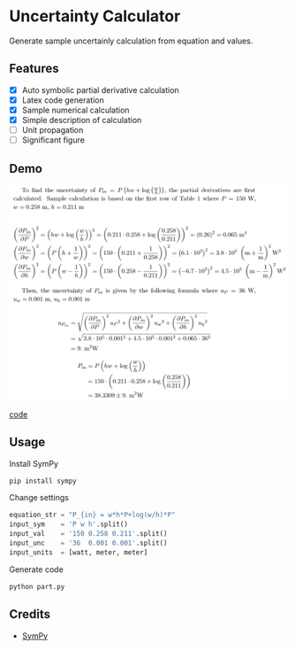 # Uncertainty Calculator

Generate sample uncertainly calculation from equation and values.

## Features

- [x] Auto symbolic partial derivative calculation
- [x] Latex code generation
- [x] Sample numerical calculation
- [x] Simple description of calculation
- [ ] Unit propagation
- [ ] Significant figure

## Demo

![](demo/demo.png)

[code](demo/demo.tex)

## Usage

Install SymPy
```bash
pip install sympy
```

Change settings
```python
equation_str = "P_{in} = w*h*P+log(w/h)*P"
input_sym    = 'P w h'.split()
input_val    = '150 0.258 0.211'.split()
input_unc    = '36  0.001 0.001'.split()
input_units  = [watt, meter, meter]
```

Generate code
```bash
python part.py
```

## Credits

- [SymPy](https://github.com/sympy/sympy)


